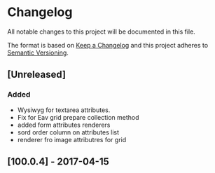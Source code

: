 # Changelog
All notable changes to this project will be documented in this file.

The format is based on [Keep a Changelog](http://keepachangelog.com/en/1.0.0/)
and this project adheres to [Semantic Versioning](http://semver.org/spec/v2.0.0.html).

## [Unreleased]
### Added
- Wysiwyg for textarea attributes.
- Fix for Eav grid prepare collection method
- added form attributes renderers
- sord order column on attributes list
- renderer fro image attributres for grid

## [100.0.4] - 2017-04-15
